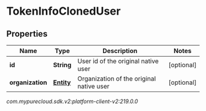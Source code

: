 # TokenInfoClonedUser


## Properties

| Name | Type | Description | Notes |
| ------------ | ------------- | ------------- | ------------- |
| **id** | **String** | User id of the original native user |  [optional] |
| **organization** | [**Entity**](Entity) | Organization of the original native user |  [optional] |




_com.mypurecloud.sdk.v2:platform-client-v2:219.0.0_
